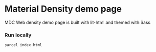 # Material Density demo page

MDC Web density demo page is built with lit-html and themed with Sass.

### Run locally

```bash
parcel index.html
```
